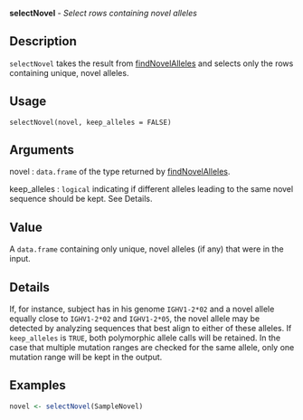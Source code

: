 **selectNovel** - *Select rows containing novel alleles*

Description
--------------------

`selectNovel` takes the result from [findNovelAlleles](findNovelAlleles.md) and
selects only the rows containing unique, novel alleles.


Usage
--------------------
```
selectNovel(novel, keep_alleles = FALSE)
```

Arguments
-------------------

novel
:   `data.frame` of the type returned by
[findNovelAlleles](findNovelAlleles.md).

keep_alleles
:   `logical` indicating if different alleles
leading to the same novel sequence should be kept.
See Details.




Value
-------------------

A `data.frame` containing only unique, novel alleles (if any)
that were in the input.


Details
-------------------

If, for instance, subject has in his genome `IGHV1-2*02` and a novel
allele equally close to `IGHV1-2*02` and `IGHV1-2*05`, the novel allele may be
detected by analyzing sequences that best align to either of these alleles.
If `keep_alleles` is `TRUE`, both polymorphic allele calls will
be retained. In the case that multiple mutation ranges are checked for the
same allele, only one mutation range will be kept in the output.



Examples
-------------------

```R
novel <- selectNovel(SampleNovel)

```








